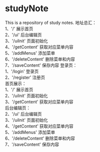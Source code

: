 # studyNote
This is a repository of study notes.
地址总汇：  
		1、'/'  展示首页   
		2、'/ui'  后台编辑页  
		3、'/uiInit' 页面初始化  
		4、'/getContent' 获取对应菜单内容  
		5、'/addMenus' 添加菜单  
		6、'/deleteContent' 删除菜单和内容  
		7、'/saveContent' 保存内容
登录页：  
		1、'/login' 登录页  
		2、'/register' 注册页  
首页展示：  
		1、'/'  展示首页  
		2、'/uiInit' 页面初始化  
		3、'/getContent' 获取对应菜单内容  
后台编辑页：  
		2、'/ui'  后台编辑页  
		3、'/uiInit' 页面初始化  
		4、'/getContent' 获取对应菜单内容  
		5、'/addMenus' 添加菜单  
		6、'/deleteContent' 删除菜单和内容  
		7、'/saveContent' 保存内容  